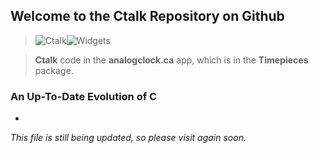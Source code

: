 ## Welcome to the Ctalk Repository on Github

>![Ctalk](https://a.fsdn.com/con/app/proj/ctalk/screenshots/analogclock_sample_2.jpg)![Widgets](https://sourceforge.net/p/ctalk/screenshot/filedialog_screenshot_800x600.jpg)

>**Ctalk** code in the **analogclock.ca** app, which is in the **Timepieces** package.

### An Up-To-Date Evolution of C

- 

*This file is still being updated, so please visit again soon.*

